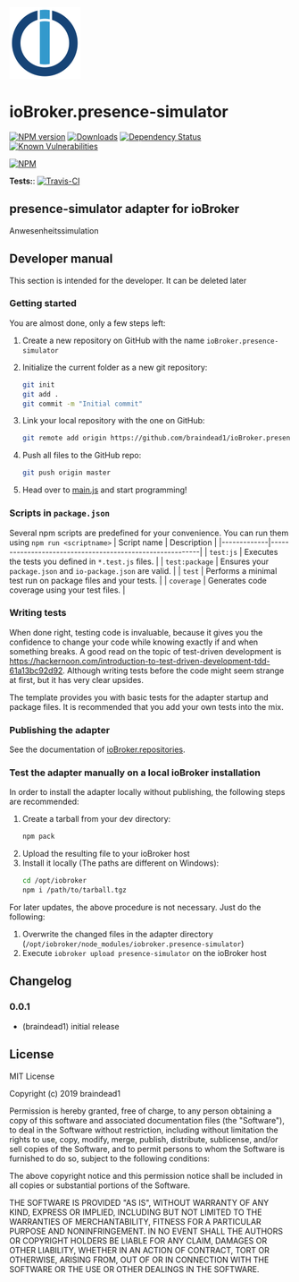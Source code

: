 ![Logo](admin/presence-simulator.png)
# ioBroker.presence-simulator

[![NPM version](http://img.shields.io/npm/v/iobroker.presence-simulator.svg)](https://www.npmjs.com/package/iobroker.presence-simulator)
[![Downloads](https://img.shields.io/npm/dm/iobroker.presence-simulator.svg)](https://www.npmjs.com/package/iobroker.presence-simulator)
[![Dependency Status](https://img.shields.io/david/braindead1/iobroker.presence-simulator.svg)](https://david-dm.org/braindead1/iobroker.presence-simulator)
[![Known Vulnerabilities](https://snyk.io/test/github/braindead1/ioBroker.presence-simulator/badge.svg)](https://snyk.io/test/github/braindead1/ioBroker.presence-simulator)

[![NPM](https://nodei.co/npm/iobroker.presence-simulator.png?downloads=true)](https://nodei.co/npm/iobroker.presence-simulator/)

**Tests:**: [![Travis-CI](http://img.shields.io/travis/braindead1/ioBroker.presence-simulator/master.svg)](https://travis-ci.org/braindead1/ioBroker.presence-simulator)

## presence-simulator adapter for ioBroker

Anwesenheitssimulation

## Developer manual
This section is intended for the developer. It can be deleted later

### Getting started

You are almost done, only a few steps left:
1. Create a new repository on GitHub with the name `ioBroker.presence-simulator`
1. Initialize the current folder as a new git repository:  
    ```bash
    git init
    git add .
    git commit -m "Initial commit"
    ```
1. Link your local repository with the one on GitHub:  
    ```bash
    git remote add origin https://github.com/braindead1/ioBroker.presence-simulator
    ```

1. Push all files to the GitHub repo:  
    ```bash
    git push origin master
    ```
1. Head over to [main.js](main.js) and start programming!

### Scripts in `package.json`
Several npm scripts are predefined for your convenience. You can run them using `npm run <scriptname>`
| Script name | Description                                              |
|-------------|----------------------------------------------------------|
| `test:js`   | Executes the tests you defined in `*.test.js` files.     |
| `test:package`    | Ensures your `package.json` and `io-package.json` are valid. |
| `test` | Performs a minimal test run on package files and your tests. |
| `coverage` | Generates code coverage using your test files. |

### Writing tests
When done right, testing code is invaluable, because it gives you the 
confidence to change your code while knowing exactly if and when 
something breaks. A good read on the topic of test-driven development 
is https://hackernoon.com/introduction-to-test-driven-development-tdd-61a13bc92d92. 
Although writing tests before the code might seem strange at first, but it has very 
clear upsides.

The template provides you with basic tests for the adapter startup and package files.
It is recommended that you add your own tests into the mix.

### Publishing the adapter
See the documentation of [ioBroker.repositories](https://github.com/ioBroker/ioBroker.repositories#requirements-for-adapter-to-get-added-to-the-latest-repository).

### Test the adapter manually on a local ioBroker installation
In order to install the adapter locally without publishing, the following steps are recommended:
1. Create a tarball from your dev directory:  
    ```bash
    npm pack
    ```
1. Upload the resulting file to your ioBroker host
1. Install it locally (The paths are different on Windows):
    ```bash
    cd /opt/iobroker
    npm i /path/to/tarball.tgz
    ```

For later updates, the above procedure is not necessary. Just do the following:
1. Overwrite the changed files in the adapter directory (`/opt/iobroker/node_modules/iobroker.presence-simulator`)
1. Execute `iobroker upload presence-simulator` on the ioBroker host

## Changelog

### 0.0.1
* (braindead1) initial release

## License
MIT License

Copyright (c) 2019 braindead1

Permission is hereby granted, free of charge, to any person obtaining a copy
of this software and associated documentation files (the "Software"), to deal
in the Software without restriction, including without limitation the rights
to use, copy, modify, merge, publish, distribute, sublicense, and/or sell
copies of the Software, and to permit persons to whom the Software is
furnished to do so, subject to the following conditions:

The above copyright notice and this permission notice shall be included in all
copies or substantial portions of the Software.

THE SOFTWARE IS PROVIDED "AS IS", WITHOUT WARRANTY OF ANY KIND, EXPRESS OR
IMPLIED, INCLUDING BUT NOT LIMITED TO THE WARRANTIES OF MERCHANTABILITY,
FITNESS FOR A PARTICULAR PURPOSE AND NONINFRINGEMENT. IN NO EVENT SHALL THE
AUTHORS OR COPYRIGHT HOLDERS BE LIABLE FOR ANY CLAIM, DAMAGES OR OTHER
LIABILITY, WHETHER IN AN ACTION OF CONTRACT, TORT OR OTHERWISE, ARISING FROM,
OUT OF OR IN CONNECTION WITH THE SOFTWARE OR THE USE OR OTHER DEALINGS IN THE
SOFTWARE.